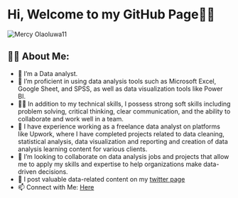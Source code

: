 # Hi, Welcome to my GitHub Page🙇🙇
![Mercy Olaoluwa11](https://github.com/TheOlaoluwaMercy/TheOlaoluwaMercy/assets/107176991/b4353b37-ff7e-4fc8-ae67-68f810ff36fa)
## 👩‍💻 About Me:
- 🔭 I’m a Data analyst.
- 🌱 I’m proficient in using data analysis tools such as Microsoft Excel, Google Sheet, and SPSS, as well as data visualization tools like Power BI.
- 👩‍🎤 In addition to my technical skills, I possess strong soft skills including problem solving, critical thinking, clear communication, and the ability to collaborate and work well in a team.
- 💼 I have experience working as a freelance data analyst on platforms like Upwork, where I have completed projects related to data cleaning, statistical analysis, data visualization and reporting and creation of data analysis learning content for various clients.
- 👯 I’m looking to collaborate on data analysis jobs and projects that allow me to apply my skills and expertise to help organizations make data-driven decisions.
- 🔹 I post valuable data-related content on my [twitter page](https://twitter.com/Olaoluwa__Mercy)
- 📫 Connect with Me: [Here](http://linktr.ee/olaoluwamercy)
